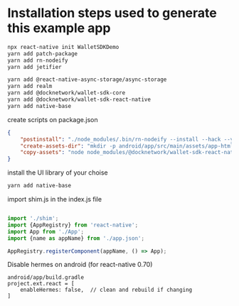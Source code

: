 # Installation steps used to generate this example app

```bash
npx react-native init WalletSDKDemo
yarn add patch-package
yarn add rn-nodeify
yarn add jetifier 
```

```bash
yarn add @react-native-async-storage/async-storage
yarn add realm
yarn add @docknetwork/wallet-sdk-core   
yarn add @docknetwork/wallet-sdk-react-native
yarn add native-base
```

create scripts on package.json
```json
{
    "postinstall": "./node_modules/.bin/rn-nodeify --install --hack --yarn && patch-package && jetifier && yarn create-assets-dir && yarn copy-assets",
    "create-assets-dir": "mkdir -p android/app/src/main/assets/app-html && mkdir -p assets/app-html",
    "copy-assets": "node node_modules/@docknetwork/wallet-sdk-react-native/bundler/copy-rn-assets.js"
}
```

install the UI library of your choise
```bash
yarn add native-base
```


import shim.js in the index.js file
```js

import './shim';
import {AppRegistry} from 'react-native';
import App from './App';
import {name as appName} from './app.json';

AppRegistry.registerComponent(appName, () => App);

```

Disable hermes on android (for react-native 0.70)

```
android/app/build.gradle
project.ext.react = [
    enableHermes: false,  // clean and rebuild if changing
]
```